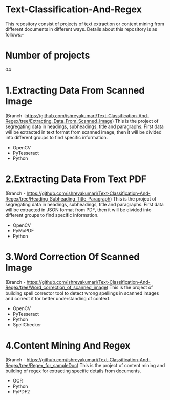 # Text-Classification-And-Regex
This repository consist of projects of text extraction or content mining from different documents in different ways. Details about this repository is as follows:-

# Number of projects
04

# 1.Extracting Data From Scanned Image
(Branch -https://github.com/ishreyakumari/Text-Classification-And-Regex/tree/Extracting_Data_From_Scanned_Image) This is the project of segregating data in headings, subheadings, title and paragraphs. First data will be extracted in text format from scanned image, then it will be divided into different groups to find specific information.
- OpenCV
- PyTesseract
- Python

# 2.Extracting Data From Text PDF
(Branch - https://github.com/ishreyakumari/Text-Classification-And-Regex/tree/Heading_Subheading_Title_Paragraph) This is the project of segregating data in headings, subheadings, title and paragraphs. First data will be extracted in JSON format from PDF, then it will be divided into different groups to find specific information.
- OpenCV
- PyMuPDF
- Python

# 3.Word Correction Of Scanned Image
(Branch - https://github.com/ishreyakumari/Text-Classification-And-Regex/tree/Word_correction_of_scanned_image) This is the project of building spell corrector tool to detect wrong spellings in scanned images and correct it for better understanding of context.
- OpenCV
- PyTesseract
- Python
- SpellChecker

# 4.Content Mining And Regex
(Branch - https://github.com/ishreyakumari/Text-Classification-And-Regex/tree/Regex_for_sampleDoc)  This is the project of content mining and building of regex for extracting specific details from documents.
- OCR
- Python
- PyPDF2
